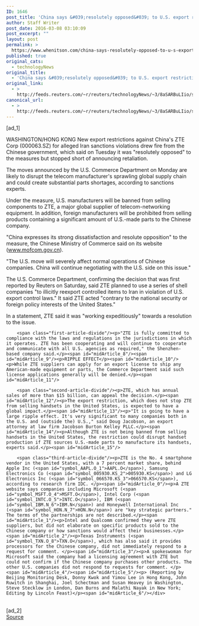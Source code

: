 ```yaml
---
ID: 1646
post_title: 'China says &#039;resolutely opposed&#039; to U.S. export restrictions on ZTE'
author: Staff Writer
post_date: 2016-03-08 03:10:09
post_excerpt: ""
layout: post
permalink: >
  https://www.whenitson.com/china-says-resolutely-opposed-to-u-s-export-restrictions-on-zte/
published: true
original_cats:
  - technologyNews
original_title:
  - 'China says &#039;resolutely opposed&#039; to U.S. export restrictions on ZTE'
original_link:
  - >
    http://feeds.reuters.com/~r/reuters/technologyNews/~3/8aSARBuLIio/story01.htm
canonical_url:
  - >
    http://feeds.reuters.com/~r/reuters/technologyNews/~3/8aSARBuLIio/story01.htm
---
```

 [ad_1]
<br><div id="articleText">
<span id="midArticle_start"/>

<span id="midArticle_0"/><span class="focusParagraph" readability="5"><p><span class="articleLocation">WASHINGTON/HONG KONG</span> New export restrictions against China's ZTE Corp (<span id="symbol_000063.SZ_0">000063.SZ</span>) for alleged Iran sanctions violations drew fire from the Chinese government, which said on Tuesday it was "resolutely opposed" to the measures but stopped short of announcing retaliation.</p></span><span id="midArticle_1"/><p>The moves announced by the U.S. Commerce Department on Monday are likely to disrupt the telecom manufacturer's sprawling global supply chain and could create substantial parts shortages, according to sanctions experts.</p><span id="midArticle_2"/><p>Under the measure, U.S. manufacturers will be banned from selling components to ZTE, a major global supplier of telecom-networking equipment. In addition, foreign manufacturers will be prohibited from selling products containing a significant amount of U.S.-made parts to the Chinese company.</p><span id="midArticle_3"/><p>"China expresses its strong dissatisfaction and resolute opposition" to the measure, the Chinese Ministry of Commerce said on its website (www.mofcom.gov.cn).</p><span id="midArticle_4"/><p>"The U.S. move will severely affect normal operations of Chinese companies. China will continue negotiating with the U.S. side on this issue."</p><span id="midArticle_5"/><p>The U.S. Commerce Department, confirming the decision that was first reported by Reuters on Saturday, said ZTE planned to use a series of shell companies "to illicitly reexport controlled items to Iran in violation of U.S. export control laws." It said ZTE acted "contrary to the national security or foreign policy interests of the United States."</p><span id="midArticle_6"/><p>In a statement, ZTE said it was "working expeditiously" towards a resolution to the issue.</p><span id="midArticle_7"/>
        
        <span class="first-article-divide"/><p>"ZTE is fully committed to compliance with the laws and regulations in the jurisdictions in which it operates. ZTE has been cooperating and will continue to cooperate and communicate with all U.S. agencies as required," the Shenzhen-based company said.</p><span id="midArticle_8"/><span id="midArticle_9"/><p>RIPPLE EFFECT</p><span id="midArticle_10"/><p>While ZTE suppliers can apply for an export license to ship any American-made equipment or parts, the Commerce Department said such license applications generally will be denied.</p><span id="midArticle_11"/>
        
        <span class="second-article-divide"/><p>ZTE, which has annual sales of more than $15 billion, can appeal the decision.</p><span id="midArticle_12"/><p>The export restriction, which does not stop ZTE from selling handsets in the United States, is expected to have a global impact.</p><span id="midArticle_13"/><p>"It is going to have a large ripple effect. It's very significant to many companies both in the U.S. and (outside the) U.S.," said Doug Jacobson, an export attorney at law firm Jacobson Burton Kelley PLLC.</p><span id="midArticle_14"/><p>Although ZTE is not being banned from selling handsets in the United States, the restriction could disrupt handset production if ZTE sources U.S.-made parts to manufacture its handsets, experts said.</p><span id="midArticle_15"/>
        
        <span class="third-article-divide"/><p>ZTE is the No. 4 smartphone vendor in the United States, with a 7 percent market share, behind Apple Inc (<span id="symbol_AAPL.O_1">AAPL.O</span>), Samsung Electronics Co (<span id="symbol_005930.KS_2">005930.KS</span>) and LG Electronics Inc (<span id="symbol_066570.KS_3">066570.KS</span>), according to research firm IDC. </p><span id="midArticle_0"/><p>A ZTE website says companies including Microsoft (<span id="symbol_MSFT.O_4">MSFT.O</span>), Intel Corp (<span id="symbol_INTC.O_5">INTC.O</span>), IBM (<span id="symbol_IBM.N_6">IBM.N</span>) and Honeywell International Inc (<span id="symbol_HON.N_7">HON.N</span>) are "key strategic partners." The terms of the partnerships are not described.</p><span id="midArticle_1"/><p>Intel and Qualcomm confirmed they were ZTE suppliers, but did not elaborate on specific products sold to the Chinese company or how sanctions would affect their businesses.</p><span id="midArticle_2"/><p>Texas Instruments (<span id="symbol_TXN.O_8">TXN.O</span>), which has also said it provides processors for the Chinese company, did not immediately respond to a request for comment. </p><span id="midArticle_3"/><p>A spokeswoman for Microsoft said the company had a licensing agreement with ZTE but could not confirm if the Chinese company purchases other products. The other U.S. companies did not respond to requests for comment. </p><span id="midArticle_4"/><span id="midArticle_5"/><p> (Reporting by Beijing Monitoring Desk, Donny Kwok and Yimou Lee in Hong Kong, John Ruwitch in Shanghai, Joel Schectman and Susan Heavey in Washington, Steve Stecklow in London, Dan Burns and Malathi Nayak in New York; Editing by Lincoln Feast)</p><span id="midArticle_6"/></div>
<br>[ad_2]
<br><a href="http://feeds.reuters.com/~r/reuters/technologyNews/~3/8aSARBuLIio/story01.htm">Source </a>